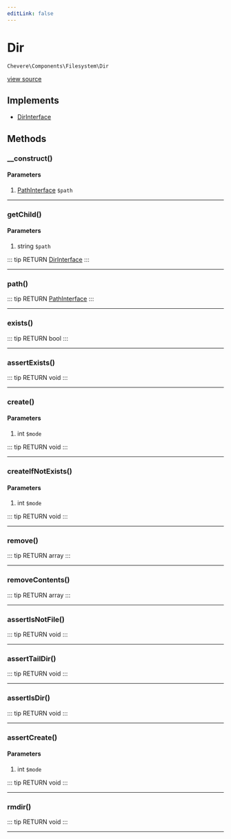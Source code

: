 ```yaml
---
editLink: false
---
```


# Dir

`Chevere\Components\Filesystem\Dir`

[view source](https://github.com/chevere/chevere/blob/master/src/Chevere/Components/Filesystem/Dir.php)

## Implements

- [DirInterface](../../Interfaces/Filesystem/DirInterface.md)

## Methods

### __construct()

#### Parameters

1. [PathInterface](../../Interfaces/Filesystem/PathInterface.md) `$path`

---

### getChild()

#### Parameters

1. string `$path`

::: tip RETURN
[DirInterface](../../Interfaces/Filesystem/DirInterface.md)
:::

---

### path()

::: tip RETURN
[PathInterface](../../Interfaces/Filesystem/PathInterface.md)
:::

---

### exists()

::: tip RETURN
bool
:::

---

### assertExists()

::: tip RETURN
void
:::

---

### create()

#### Parameters

1. int `$mode`

::: tip RETURN
void
:::

---

### createIfNotExists()

#### Parameters

1. int `$mode`

::: tip RETURN
void
:::

---

### remove()

::: tip RETURN
array
:::

---

### removeContents()

::: tip RETURN
array
:::

---

### assertIsNotFile()

::: tip RETURN
void
:::

---

### assertTailDir()

::: tip RETURN
void
:::

---

### assertIsDir()

::: tip RETURN
void
:::

---

### assertCreate()

#### Parameters

1. int `$mode`

::: tip RETURN
void
:::

---

### rmdir()

::: tip RETURN
void
:::

---
